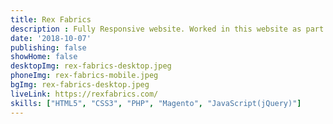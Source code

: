 ```yaml
---
title: Rex Fabrics
description : Fully Responsive website. Worked in this website as part of a team.
date: '2018-10-07'
publishing: false
showHome: false
desktopImg: rex-fabrics-desktop.jpeg
phoneImg: rex-fabrics-mobile.jpeg
bgImg: rex-fabrics-desktop.jpeg
liveLink: https://rexfabrics.com/
skills: ["HTML5", "CSS3", "PHP", "Magento", "JavaScript(jQuery)"]
---
```

